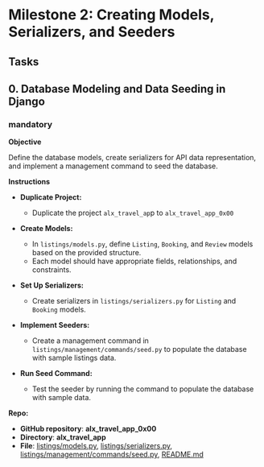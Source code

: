 # Milestone 2: Creating Models, Serializers, and Seeders

## Tasks

## 0. Database Modeling and Data Seeding in Django

### mandatory

**Objective**

Define the database models, create serializers for API data representation, and implement a management command to seed the database.

**Instructions**

- **Duplicate Project:**

  - Duplicate the project `alx_travel_ap`p to `alx_travel_app_0x00`

- **Create Models:**

  - In `listings/models.py`, define `Listing`, `Booking`, and `Review` models based on the provided structure.
  - Each model should have appropriate fields, relationships, and constraints.

- **Set Up Serializers:**

  - Create serializers in `listings/serializers.py` for `Listing` and `Booking` models.

- **Implement Seeders:**

  - Create a management command in `listings/management/commands/seed.py` to populate the database with sample listings data.

- **Run Seed Command:**

  - Test the seeder by running the command to populate the database with sample data.

**Repo:**

- **GitHub repository**: **alx_travel_app_0x00**
- **Directory**: **alx_travel_app**
- **File**: [listings/models.py](./listings/models.py), [listings/serializers.py](./listings/serializers.py), [listings/management/commands/seed.py](./listings/management/commands/seed.py), [README.md](./README.md)
